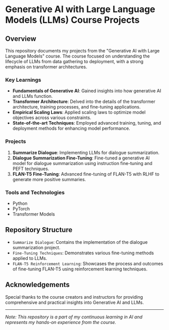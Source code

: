 # Generative AI with Large Language Models (LLMs) Course Projects

## Overview
This repository documents my projects from the "Generative AI with Large Language Models" course. The course focused on understanding the lifecycle of LLMs from data gathering to deployment, with a strong emphasis on transformer architectures.

### Key Learnings
- **Fundamentals of Generative AI**: Gained insights into how generative AI and LLMs function.
- **Transformer Architecture**: Delved into the details of the transformer architecture, training processes, and fine-tuning applications.
- **Empirical Scaling Laws**: Applied scaling laws to optimize model objectives across various constraints.
- **State-of-the-art Techniques**: Employed advanced training, tuning, and deployment methods for enhancing model performance.

### Projects
1. **Summarize Dialogue**: Implementing LLMs for dialogue summarization.
2. **Dialogue Summarization Fine-Tuning**: Fine-tuned a generative AI model for dialogue summarization using instruction fine-tuning and PEFT techniques.
3. **FLAN-T5 Fine-Tuning**: Advanced fine-tuning of FLAN-T5 with RLHF to generate more positive summaries.

### Tools and Technologies
- Python
- PyTorch
- Transformer Models

## Repository Structure
- `Summarize Dialogue`: Contains the implementation of the dialogue summarization project.
- `Fine-Tuning Techniques`: Demonstrates various fine-tuning methods applied to LLMs.
- `FLAN-T5 Reinforcement Learning`: Showcases the process and outcomes of fine-tuning FLAN-T5 using reinforcement learning techniques.

## Acknowledgements
Special thanks to the course creators and instructors for providing comprehensive and practical insights into Generative AI and LLMs.

---

*Note: This repository is a part of my continuous learning in AI and represents my hands-on experience from the course.*

